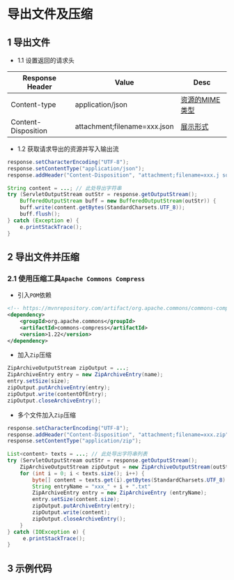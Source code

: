 # 导出文件及压缩

## 1 导出文件

+ 1.1 设置返回的请求头

| Response Header     | Value                        | Desc                                                                                      |
| ------------------- | ---------------------------- | ----------------------------------------------------------------------------------------- |
| Content-type        | application/json             | [资源的MIME类型](https://developer.mozilla.org/zh-CN/docs/Web/HTTP/Headers/Content-Type)  |
| Content-Disposition | attachment;filename=xxx.json | [展示形式](https://developer.mozilla.org/zh-CN/docs/Web/HTTP/Headers/Content-Disposition) |

+ 1.2 获取请求导出的资源并写入输出流

````java
response.setCharacterEncoding("UTF-8");
response.setContentType("application/json");
response.addHeader("Content-Disposition", "attachment;filename=xxx.j son");
    
String content = ...; // 此处导出字符串
try (ServletOutputStream outStr = response.getOutputStream();
    BufferedOutputStream buff = new BufferedOutputStream(outStr)) {
    buff.write(content.getBytes(StandardCharsets.UTF_8));
    buff.flush();
} catch (Exception e) {
    e.printStackTrace();
}
````

## 2 导出文件并压缩

### 2.1 使用压缩工具`Apache Commons Compress`

+ 引入`POM`依赖

````xml
<!-- https://mvnrepository.com/artifact/org.apache.commons/commons-compress -->
<dependency>
    <groupId>org.apache.commons</groupId>
    <artifactId>commons-compress</artifactId>
    <version>1.22</version>
</dependency>
````

+ 加入`Zip`压缩

````java
ZipArchiveOutputStream zipOutput = ...;
ZipArchiveEntry entry = new ZipArchiveEntry(name);
entry.setSize(size);
zipOutput.putArchiveEntry(entry);
zipOutput.write(contentOfEntry);
zipOutput.closeArchiveEntry();
````

+ 多个文件加入`Zip`压缩

````java
response.setCharacterEncoding("UTF-8");
response.addHeader("Content-Disposition", "attachment;filename=xxx.zip");
response.setContentType("application/zip");
    
List<content> texts = ...; // 此处导出字符串列表
try (ServletOutputStream outStr = response.getOutputStream();
    ZipArchiveOutputStream zipOutput = new ZipArchiveOutputStream(outStr)) {
    for (int i = 0; i < texts.size(); i++) {
        byte[] content = texts.get(i).getBytes(StandardCharsets.UTF_8)
        String entryName = "xxx_" + i + ".txt" 
        ZipArchiveEntry entry = new ZipArchiveEntry (entryName);
        entry.setSize(content.size);
        zipOutput.putArchiveEntry(entry);
        zipOutput.write(content);
        zipOutput.closeArchiveEntry();
    }
} catch (IOException e) {
     e.printStackTrace();
}
````

## 3 示例代码
